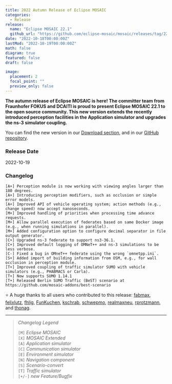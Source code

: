 ```yaml
---
title: 2022 Autumn Release of Eclipse MOSAIC
categories:
  - Release
release:
  name: "Eclipse MOSAIC 22.1"
  github_url: "https://github.com/eclipse-mosaic/mosaic/releases/tag/22.1"
date: "2022-10-18T00:00:00Z"
lastMod: "2022-10-19T00:00:00Z"
math: false
diagram: true
featured: false
draft: false

image:
  placement: 2
  focal_point: ""
  preview_only: false
---
```


**The autumn release of Eclipse MOSAIC is here! The committer team from Fraunhofer FOKUS and DCAITI is proud to present Eclipse MOSAIC 22.1 to the open source community. 
This new version extends the recently introduced perception facilities in the Application simulator and upgrades the ns-3 simulator coupling.**

You can find the new version in our [Download section](/download), and in our [GitHub repository](https://github.com/eclipse-mosaic/mosaic).

### Release Date
2022-10-19

### Changelog

```shell
[A+] Perception module is now working with viewing angles larger than 180 degrees.
[A+] Introducing perception modifiers, such as occlusion or simple error models.
[A+] Improved API of vehicle operating system; action methods (e.g., change speed) now accept nanoseconds.
[M+] Improved handling of priorities when processing time advance requests.
[M+] Allow parallel execution of federates based on same Docker image (e.g., when running simulations in parallel).
[M+] Added configuration option to configure decimal separator in file output generator.
[C+] Upgraded ns-3 federate to support ns3-36.1.
[C+] Improved default logging of OMNeT++ and ns-3 simulations to be less verbose.
[C-] Fixed a bug in OMneT++ federate using the wrong `omnetpp.ini`.
[S+] Added import of building information from OSM, e.g., for wall occlusion in perception module. 
[T+] Improved coupling of traffic simulator SUMO with vehicle simulators (e.g., PHABMACS or Carla).
[T+] Now supports SUMO 1.14.1
[T+] Released Berlin SUMO Traffic (BeST) scenario at https://github.com/mosaic-addons/best-scenario
```

:star: A huge thanks to all users who contributed to this release:
[ <i class="fab fa-github"></i> fabmax](https://github.com/fabmax),
[ <i class="fab fa-github"></i> felixlutz](https://github.com/felixlutz),
[ <i class="fab fa-github"></i> fhlig](https://github.com/fhlig),
[ <i class="fab fa-github"></i> FunKuchen](https://github.com/FunKuchen),
[ <i class="fab fa-github"></i> kschrab](https://github.com/kschrab),
[ <i class="fab fa-github"></i> schwepmo](https://github.com/schwepmo),
[ <i class="fab fa-github"></i> realmaxneu](https://github.com/realmaxneu),
[ <i class="fab fa-github"></i> rprotzmann](https://github.com/rprotzmann), and
[ <i class="fab fa-github"></i> thonag](https://github.com/thonag).

---

> _Changelog Legend_
>   
> `[M]` _Eclipse MOSAIC_\
> `[X]` _MOSAIC Extended_\
> `[A]` _Application simulator_\
> `[C]` _Communication simulator_\
> `[E]` _Environment simulator_\
> `[N]` _Navigation component_\
> `[S]` _Scenario-convert_\
> `[T]` _Traffic simulator_\
> `[+/-]` _new Feature/Bugfix_